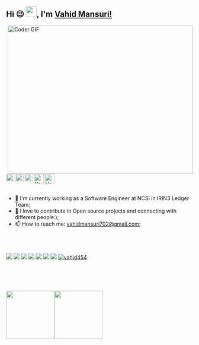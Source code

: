 ## Hi :wink: <img src=":wink:" width="29px">, I'm [Vahid Mansuri!](vahidmansuri.github.io/portfolio/) 
 
 

<img align="right" src="https://github.com/vahid454/vahid454/blob/main/developer.gif" alt="Coder GIF" width="500" height="400">

 <a href="https://github.com/vahid454">
  <img src="https://d2fltix0v2e0sb.cloudfront.net/dev-badge.svg" alt="Vahid's Dev" width="26"/>
</a>
<a href="https://twitter.com/fiend_op">
  <img align="left" alt="Vahid Mansuri | Twitter" width="22px" src="https://cdn.jsdelivr.net/npm/simple-icons@v3/icons/twitter.svg" />
</a>
<a href="https://www.linkedin.com/in/vahid454/">
  <img align="left" alt="Vahid's LinkdeIN" width="22px" src="https://cdn.jsdelivr.net/npm/simple-icons@v3/icons/linkedin.svg" />
</a>
<a href="https://www.instagram.com/mr_right_454/">
  <img align="left" alt="Vahid's Instagram" width="22px" src="https://cdn.jsdelivr.net/npm/simple-icons@v3/icons/instagram.svg" />
</a>
<a href="https://vahidmansuri.github.io/portfolio/">
  <img align="left" alt="Vahid's Devfolio" width="26px" src="https://pbs.twimg.com/profile_images/1212398116101472257/VVvZ_m4A_400x400.png"/>
</a><br><br>






- :telescope: I'm currently working as a Software Engineer at NCSI in IRIN3 Ledger Team;
- 💬 I love to contribute in Open source projects and connecting with different people:);
- 📫 How to reach me: vahidmansuri702@gmail.com;
<br><br><br><br>

![](https://img.shields.io/badge/Angular-%3C%2F%3E-blueviolet) ![](https://img.shields.io/badge/Advance%20Java-%3C%2F%3E-yellow) ![](https://img.shields.io/badge/Modern%20C++-%3C%2F%3E-orange) ![](https://img.shields.io/badge/Python-%7C-0%2C%2022%2C%20100) ![](https://img.shields.io/badge/JavaScript-%7C-yellowgreen) ![](https://img.shields.io/badge/Dart-%7C-blue) ![](https://img.shields.io/badge/Springboot-%7C-blue) <a href="https://github.com/vahid454">
  <img src="https://komarev.com/ghpvc/?username=vahid454&label=Views&color=blue&style=plastic" alt="vahid454" />
</a>

<br><br><br><br>
<img align="" height='130px' src="https://github-readme-stats.vercel.app/api?username=saksham2105&hide_title=true&show_icons=true&include_all_commits=true&line_height=21&bg_color=0,EC6C6C,FFD479,FFFC79,73FA79&theme=graywhite" /><img align="" height='130px' src="https://github-readme-stats.vercel.app/api/top-langs/?username=vahid454&hide_title=true&layout=compact&bg_color=0,73FA79,73FDFF,D783FF&theme=graywhite" />
